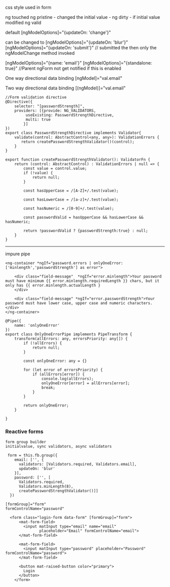 css style used in form

ng touched
ng pristine - changed the initial value - ng dirty - if initial value modified
ng valid

default
 [ngModelOptions]="{updateOn: 'change'}"

 can be changed to
 [ngModelOptions]="{updateOn: 'blur'}"
 [ngModelOptions]="{updateOn: 'submit'}" // submitted the then only the ngModelChange method invoked

[ngModelOptions]="{name: 'email'}"
[ngModelOptions]="{standalone: true}" //Parent ngForm not get notified if this is enabled

One way directional data binding
[ngModel]="val.email"

Two way directional data binding
[(ngModel)]="val.email"

```
//Form validation directive
@Directive({
    selector: "[passwordStrength]",
    providers: [{provide: NG_VALIDATORS,
         useExisting: PasswordStrengthDirective,
         multi: true
        }]
})
export class PasswordStrengthDirective implements Validator{
    validate(control: AbstractControl<any, any>): ValidationErrors {
       return createPasswordStrengthValidator()(control);
    }
}

export function createPasswordStrengthValidator(): ValidatorFn {
    return (control: AbstractControl) : ValidationErrors | null => {
        const value = control.value;
        if (!value) {
            return null;
        }

        const hasUpperCase = /[A-Z]+/.test(value);

        const hasLowerCase = /[a-z]+/.test(value);

        const hasNumeric = /[0-9]+/.test(value);

        const passwordValid = hasUpperCase && hasLowerCase && hasNumeric;

        return !passwordValid ? {passwordStrength:true} : null;
    }
}
```

-----------------------------------------------------------------------------------------------------------------------------------------------------

impure pipe

```
<ng-container *ngIf="password.errors | onlyOneError:['minlength','passwordStrength'] as error">

    <div class="field-message"  *ngIf="error.minlength">Your password must have minimum {{ error.minlength.requiredLength }} chars, but it only has {{ error.minlength.actualLength }
    </div>

    <div class="field-message" *ngIf="error.passwordStrength">Your password must have lower case, upper case and numeric characters.</div>
</ng-container>

@Pipe({
    name: 'onlyOneError'
})
export class OnlyOneErrorPipe implements PipeTransform {
    transform(allErrors: any, errorsPriority: any[]) {
        if (!allErrors) {
            return null;
        }

        const onlyOneError: any = {}

        for (let error of errorsPriority) {
            if (allErrors[error]) {
                console.log(allErrors);
                onlyOneError[error] = allErrors[error];
                break;
            }
        }

        return onlyOneError;
    }

}
```

### Reactive forms
```
form group builder
initialvalue, sync validators, async validators

 form = this.fb.group({
    email: ['', {
      validators: [Validators.required, Validators.email],
      updateOn: 'blur'
    }],
    password: ['', [
      Validators.required, 
      Validators.minLength(8),
      createPasswordStrengthValidator()]]
  })

[formGroup]="form"
formControlName="password"

  <form class="login-form data-form" [formGroup]="form">
      <mat-form-field>
        <input matInput type="email" name="email"
               placeholder="Email" formControlName="email">
      </mat-form-field>

      <mat-form-field>
        <input matInput type="password" placeholder="Password" formControlName="password">
      </mat-form-field>

      <button mat-raised-button color="primary">
        Login
      </button>
    </form>
 ``` 
